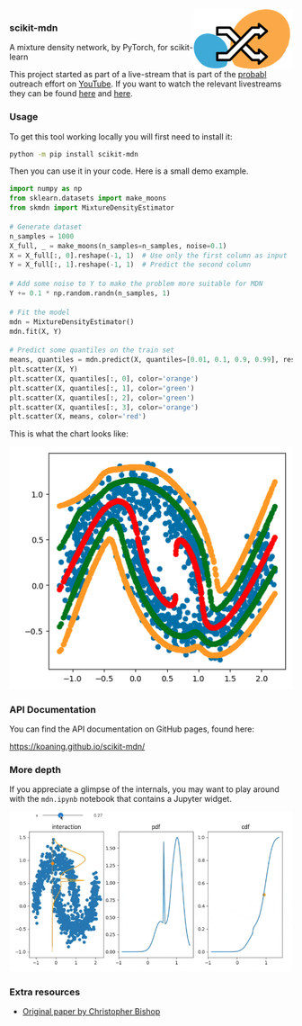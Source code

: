 <img src="docs/images/mix.png" width="35%" height="35%" align="right" />

### scikit-mdn

A mixture density network, by PyTorch, for scikit-learn

This project started as part of a live-stream that is part of the [probabl](https://probabl.ai/) outreach effort on [YouTube](https://www.youtube.com/channel/UCIat2Cdg661wF5DQDWTQAmg). If you want to watch the relevant livestreams they can be found [here](https://youtube.com/live/bPcI5bReUMQ) and [here](https://youtube.com/live/K0VY-5GuMCQ). 

### Usage

To get this tool working locally you will first need to install it:

```bash
python -m pip install scikit-mdn
```

Then you can use it in your code. Here is a small demo example.

```python
import numpy as np
from sklearn.datasets import make_moons
from skmdn import MixtureDensityEstimator

# Generate dataset
n_samples = 1000
X_full, _ = make_moons(n_samples=n_samples, noise=0.1)
X = X_full[:, 0].reshape(-1, 1)  # Use only the first column as input
Y = X_full[:, 1].reshape(-1, 1)  # Predict the second column

# Add some noise to Y to make the problem more suitable for MDN
Y += 0.1 * np.random.randn(n_samples, 1)

# Fit the model
mdn = MixtureDensityEstimator()
mdn.fit(X, Y)

# Predict some quantiles on the train set 
means, quantiles = mdn.predict(X, quantiles=[0.01, 0.1, 0.9, 0.99], resolution=100000)
plt.scatter(X, Y)
plt.scatter(X, quantiles[:, 0], color='orange')
plt.scatter(X, quantiles[:, 1], color='green')
plt.scatter(X, quantiles[:, 2], color='green')
plt.scatter(X, quantiles[:, 3], color='orange')
plt.scatter(X, means, color='red')
```

This is what the chart looks like:

![Example chart](docs/demo.png)

### API Documentation

You can find the API documentation on GitHub pages, found here:

https://koaning.github.io/scikit-mdn/

### More depth

If you appreciate a glimpse of the internals, you may want to play around with the `mdn.ipynb` notebook that contains a Jupyter widget.

![Example chart](docs/images/interactive.gif)

### Extra resources

- [Original paper by Christopher Bishop](https://publications.aston.ac.uk/id/eprint/373/1/NCRG_94_004.pdf)

